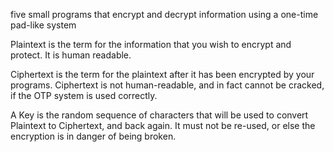 five small programs that encrypt and decrypt information using a one-time pad-like system

Plaintext is the term for the information that you wish to encrypt and protect. It is human readable.

Ciphertext is the term for the plaintext after it has been encrypted by your programs. Ciphertext is not human-readable, and in fact cannot be cracked, if the OTP system is used correctly.

A Key is the random sequence of characters that will be used to convert Plaintext to Ciphertext, and back again. It must not be re-used, or else the encryption is in danger of being broken.
